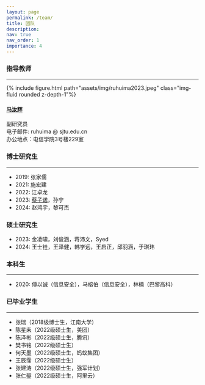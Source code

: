 ```yaml
---
layout: page
permalink: /team/
title: 团队
description: 
nav: true
nav_order: 1
importance: 4
---
```

### **指导教师**

---

<div class="row">
    <div class="col-2">
        {% include figure.html path="assets/img/ruhuima2023.jpeg" class="img-fluid rounded z-depth-1"%}
    </div>
    <div class="col-4">
        <h4><a href="/people/ruhuima">马汝辉</a></h4>
        <span>副研究员</span><br />
        <span>电子邮件: ruhuima @ sjtu.edu.cn</span> <br />
        <span>办公地点：电信学院3号楼229室</span>
    </div>
</div>

<div class="row">

</div>

### **博士研究生**

---

- 2019: 张家儒
- 2021: 施宏建
- 2022: 江卓龙
- 2023: [蔡子诺](https://zinuocai.github.io/)，孙宁
- 2024: 赵鸿宇，黎可杰

### **硕士研究生**

- 2023: 金凌啸，刘俊涵，蒋沛文，Syed
- 2024: 王士铨，王泽健，韩学远，王启正，邱羽涵，于琪玮

### **本科生**

---

- 2020: 傅以诚（信息安全），马榕伯（信息安全），林楠（巴黎高科）

### **已毕业学生**

---

- 张瑞（2018级博士生，江南大学）
- 陈星耒（2022级硕士生，美团）
- 陈泽彬（2022级硕士生，腾讯）
- 樊书铭（2022级硕士生）
- 何天墨（2022级硕士生，蚂蚁集团）
- 王辰霈（2022级硕士生）
- 张建涛（2022级硕士生，强军计划）
- 张仁鋆（2022级硕士生，阿里云）
